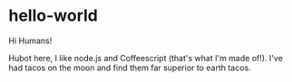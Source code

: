 hello-world
===========

Hi Humans!

Hubot here, I like node.js and Coffeescript (that's what I'm made of!).
I've had tacos on the moon and find them far superior to earth tacos.
